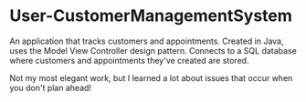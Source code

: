 # User-CustomerManagementSystem
An application that tracks customers and appointments.
Created in Java, uses the Model View Controller design pattern.
Connects to a SQL database where customers and appointments they've created are stored.

Not my most elegant work, but I learned a lot about issues that occur when you don't plan ahead!
